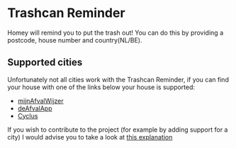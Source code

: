 # Trashcan Reminder
Homey will remind you to put the trash out! You can do this by providing a postcode, house number and country(NL/BE).

## Supported cities
Unfortunately not all cities work with the Trashcan Reminder, if you can find your house with one of the links below your house is supported:

- [mijnAfvalWijzer](http://www.mijnafvalwijzer.nl)
- [deAfvalApp](http://www.deafvalapp.nl/calendar/kalender_start.jsp)
- [Cyclus](http://afvalkalender.cyclusnv.nl/)

If you wish to contribute to the project (for example by adding support for a city) I would advise you to take a look at [this explanation](https://github.com/apstemmer/com.athom.trashchecker/blob/master/developers)
